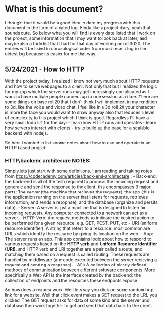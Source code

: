 # What is this document?

I thought that it would be a good idea to date my progress with this 
document in the form of a dated log. Kinda like a project diary, yeah that 
sounds cute. So below what you will find is every date listed that I work 
on the project, some information that I may want to look back at later,
and maybe also a todo list that I had for that day of
working on roll3d20. The entries will be listed in chronological order from
most recent log to the oldest log because its easier for me that way.

## 5/24/2021 - How to HTTP
With the project today, I realized I know not very much about HTTP requests
and how to serve webpages to a client. Not only that but I realized the
logic for my app which the server runs may get increasingly complicated
as I want to have multiple people connect up to one session at a time.
There are some things on base roll20 that I don't think I will implement
in my rendition to 3d, like the voice and video chat. I feel like in a
3d roll 20 your character is more the face you would want to show anyway
also that reduces a level of complexity to this project which I think is
good. Regardless I'll have a very small todo list for the day:
	- learn how HTTP runs and operates
	- learn how servers interact with clients
	- try to build up the base for a scalable backend with nodejs.

So here I wanted to list snome notes about how to use and operate in an
HTTP based project:

### HTTP/backend architecure NOTES:
Simply lets just start with some definitions. I am reading and taking
notes from https://codecademy.com/articles/back-end-architecture :
	- Back-end: the back-end is all of the tech required to process
		the incoming request and generate and send the response
		to the client. this encompasses 3 major parts: The server
		(the machine that recieves the requests), the app (this
		is the application running on the server that listens
		for requests, retrieves information, and sends a resopnse),
		and the database (organize and persits data).
	- Server: A server is just a machine that is designed to listen
		for incoming requests. Any computer connected to a network
		can act as a server.
	- HTTP Verb: the request methods to indicate the desired action to 
		be performed for a given resource. e.g. GET, POST, PUT, etc
	- URI (uniform resource identifier): A string that refers to a
		resource. most common are URLs which identify the resource
		by giving its location on the web.
	- App: The server runs an app. This app contains logic about how to
		respond to various requests based on the **HTTP verb** and
		**Uniform Resource Identifier (URI)**. and HTTP verb and URI
		together are a pair called a route, and matching them based
		on a request is called routing. These requests are handled
		by middleware (any code executed between the server
		recieving a request and sending a response).
	- API: A collection of clearly defined methods of communication
		between different software components. More specifically
		a Web API is the interface created by the back-end: the
		collection of endpoints and the resources these endponts
		expose.

So how does a request work. Well lets say you click on some random http
link for a website. Well that click event makes a GET request to the URL
you clicked. The GET request asks for data of some kind and the server and
database then work together to get and send that data back to the client.

